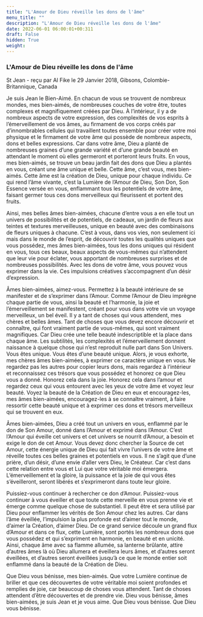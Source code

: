 ```yaml
---
title: "L'Amour de Dieu réveille les dons de l'âme"
menu_title: ""
description: "L'Amour de Dieu réveille les dons de l'âme"
date: 2022-06-01 06:00:01+00:311
draft: False
hidden: True
weight:
---
```

### L'Amour de Dieu réveille les dons de l'âme

St Jean - reçu par Al Fike le 29 Janvier 2018, Gibsons, Colombie-Britannique, Canada

Je suis Jean le Bien-Aimé. En chacun de vous se trouvent de nombreux mondes, mes bien-aimés, de nombreuses couches de votre être, toutes complexes et magnifiquement créées par Dieu. À l’intérieur, il y a de nombreux aspects de votre expression, des complexités de vos esprits à l’émerveillement de vos âmes, au firmament de vos corps créés par d’innombrables cellules qui travaillent toutes ensemble pour créer votre moi physique et le firmament de votre âme qui possède de nombreux aspects, dons et belles expressions. Car dans votre âme, Dieu a planté de nombreuses graines d’une grande variété et d’une grande beauté en attendant le moment où elles germeront et porteront leurs fruits. En vous, mes bien-aimés, se trouve un beau jardin fait des dons que Dieu a plantés en vous, créant une âme unique et belle. Cette âme, c’est vous, mes bien-aimés. Cette âme est la création de Dieu, unique pour chaque individu. Ce qui rend l’âme vivante, c’est la Lumière de l’Amour de Dieu, Son Don, Son Essence versée en vous, enflammant tous les potentiels de votre âme, faisant germer tous ces dons merveilleux qui fleurissent et portent des fruits.

Ainsi, mes belles âmes bien-aimées, chacune d’entre vous a en elle tout un univers de possibilités et de potentiels, de cadeaux, un jardin de fleurs aux teintes et textures merveilleuses, unique en beauté avec des combinaisons de fleurs uniques à chacune. C’est à vous, dans vos vies, non seulement ici mais dans le monde de l’esprit, de découvrir toutes les qualités uniques que vous possédez, mes âmes bien-aimées, tous les dons uniques qui résident en vous, tous ces beaux, beaux aspects de vous-mêmes qui n’attendent que leur vie pour éclater, vous apportant de nombreuses surprises et de nombreuses possibilités. Avec les dons de votre âme, vous pouvez vous exprimer dans la vie. Ces impulsions créatives s’accompagnent d’un désir d’expression.

Âmes bien-aimées, aimez-vous. Permettez à la beauté intérieure de se manifester et de s’exprimer dans l’Amour. Comme l’Amour de Dieu imprègne chaque partie de vous, ainsi la beauté et l’harmonie, la joie et l’émerveillement se manifestent, créant pour vous dans votre vie un voyage merveilleux, un bel éveil. Il y a tant de choses qui vous attendent, mes chères et belles âmes. Tant de choses que vous devez encore découvrir et connaître, qui font vraiment partie de vous-mêmes, qui sont vraiment magnifiques. Car Dieu crée une telle beauté indescriptible et la place dans chaque âme. Les subtilités, les complexités et l’émerveillement donnent naissance à quelque chose qui n’est reproduit nulle part dans Son Univers. Vous êtes unique. Vous êtes d’une beauté unique. Alors, je vous exhorte, mes chères âmes bien-aimées, à exprimer ce caractère unique en vous. Ne regardez pas les autres pour copier leurs dons, mais regardez à l’intérieur et reconnaissez ces trésors que vous possédez et honorez ce que Dieu vous a donné. Honorez cela dans la joie. Honorez cela dans l’amour et regardez ceux qui vous entourent avec les yeux de votre âme et voyez leur beauté. Voyez la beauté de la Création de Dieu en eux et encouragez-les, mes âmes bien-aimées, encouragez-les à se connaître vraiment, à faire ressortir cette beauté unique et à exprimer ces dons et trésors merveilleux qui se trouvent en eux.

Âmes bien-aimées, Dieu a créé tout un univers en vous, enflammé par le don de Son Amour, donné dans l’Amour et exprimé dans l’Amour. C’est l’Amour qui éveille cet univers et cet univers se nourrit d’Amour, a besoin et exige le don de cet Amour. Vous devez donc chercher la Source de cet Amour, cette énergie unique de Dieu qui fait vivre l’univers de votre âme et réveille toutes ces belles graines et potentiels en vous. Il ne s’agit que d’une prière, d’un désir, d’une envie d’aller vers Dieu, le Créateur. Car c’est dans cette relation entre vous et Lui que votre véritable moi émergera. L’émerveillement et la gloire, la puissance et la joie de qui vous êtes s’éveilleront, seront libérés et s’exprimeront dans toute leur gloire.

Puissiez-vous continuer à rechercher ce don d’Amour. Puissiez-vous continuer à vous éveiller et que toute cette merveille en vous prenne vie et émerge comme quelque chose de substantiel. Il peut être et sera utilisé par Dieu pour enflammer les vérités de Son Amour chez les autres. Car dans l’âme éveillée, l’impulsion la plus profonde est d’aimer tout le monde, d’aimer la Création, d’aimer Dieu. De ce grand service découle un grand flux d’Amour et dans ce flux, cette Lumière, sont portés les nombreux dons que vous possédez et qui s’expriment en harmonie, en beauté et en unicité. Ainsi, chaque âme avec sa flamme allumée, sa lanterne brûlante, attire d’autres âmes là où Dieu allumera et éveillera leurs âmes, et d’autres seront éveillées, et d’autres seront éveillées jusqu’à ce que le monde entier soit enflammé dans la beauté de la Création de Dieu.

Que Dieu vous bénisse, mes bien-aimés. Que votre Lumière continue de briller et que ces découvertes de votre véritable moi soient profondes et remplies de joie, car beaucoup de choses vous attendent. Tant de choses attendent d’être découvertes et de prendre vie. Dieu vous bénisse, âmes bien-aimées, je suis Jean et je vous aime. Que Dieu vous bénisse. Que Dieu vous bénisse.




